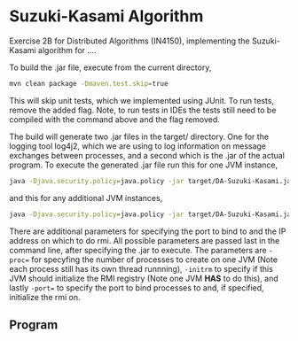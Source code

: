 # Suzuki-Kasami Algorithm

Exercise 2B for Distributed Algorithms (IN4150), implementing the Suzuki-Kasami algorithm for ....

To build the .jar file, execute from the current directory,

```bash
mvn clean package -Dmaven.test.skip=true 
```

This will skip unit tests, which we implemented using JUnit. To run tests, remove the added flag.
Note, to run tests in IDEs the tests still need to be compiled with the command above and the flag removed.

The build will generate two .jar files in the target/ directory. One for the logging tool log4j2, which we are using
to log information on message exchanges between processes, and a second which is the .jar of the actual program.
To execute the generated .jar file run this for one JVM instance,

```bash
java -Djava.security.policy=java.policy -jar target/DA-Suzuki-Kasami.jar -initrmi -proc=1
```
and this for any additional JVM instances,

```bash
java -Djava.security.policy=java.policy -jar target/DA-Suzuki-Kasami.jar -proc=1
```

There are additional parameters for specifying the port to bind to and the IP address on which to do rmi.
All possible parameters are passed last in the command line, after specifying the .jar to execute. The parameters 
are `-proc=` for specyfing the number of processes to create on one JVM (Note each process still has its own 
thread runnning), `-initrm` to specify if this JVM should initialize the RMI registry (Note one JVM **HAS** to 
do this), and lastly `-port=` to specify the port to bind processes to and, if specified, initialize the rmi on.


## Program

